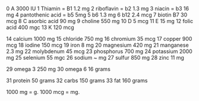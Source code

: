 0 A   3000 IU
1 Thiamin = B1  1.2 mg
2 riboflavin = b2  1.3 mg
3 niacin = b3  16 mg
4 pantothenic acid = b5 5mg
5 b6 1.3 mg
6 b12 2.4 mcg
7 biotin B7  30 mcg
8 C asorbic acid  90 mg
9 choline 550 mg
10 D 5 mcg
11 E 15 mg
12 folic acid 400 mgc
13 K 120 mcg

14 calcium 1000 mg
15 chloride 750 mg
16 chromium 35 mcg
17 copper 900 mcg
18 iodine 150 mcg
19 iron 8 mg
20 magnesium 420 mg
21 manganese 2.3 mg
22 molybdenum 45 mcg
23 phosphorus 700 mg
24 potassium 2000 mg
25 selenium 55 mgc
26 sodium ~ mg
27 sulfur 850 mg
28 zinc 11 mg

29 omega 3  250 mg
30 omega 6  16 grams

31 protein 50 grams
32 carbs  150 grams
33 fat    160 grams

1000 mg = g.
1000 mcg = mg.